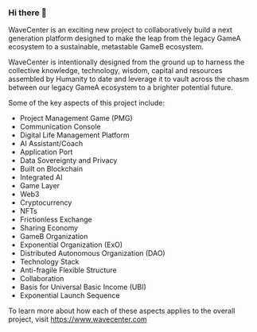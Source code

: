 ### Hi there 👋


WaveCenter is an exciting new project to collaboratively build a next generation platform designed to make the leap from the legacy GameA ecosystem to a sustainable, metastable GameB ecosystem. 

WaveCenter is intentionally designed from the ground up to harness the collective knowledge, technology, wisdom, capital and resources assembled by Humanity to date and leverage it to vault across the chasm between our legacy GameA ecosystem to a brighter potential future.  

Some of the key aspects of this project include: 

 - Project Management Game (PMG)
 - Communication Console
 - Digital Life Management Platform
 - AI Assistant/Coach
 - Application Port
 - Data Sovereignty and Privacy
 - Built on Blockchain
 - Integrated AI
 - Game Layer
 - Web3
 - Cryptocurrency
 - NFTs
 - Frictionless Exchange
 - Sharing Economy
 - GameB Organization
 - Exponential Organization (ExO)
 - Distributed Autonomous Organization (DAO)
 - Technology Stack
 - Anti-fragile Flexible Structure
 - Collaboration
 - Basis for Universal Basic Income (UBI)
 - Exponential Launch Sequence

To learn more about how each of these aspects applies to the overall project, visit https://www.wavecenter.com

<!--
**wavecenter/WaveCenter** is a ✨ _special_ ✨ repository because its `README.md` (this file) appears on your GitHub profile.
-->
